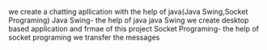 we create a chatting apllication with the help of java(Java Swing,Socket Programing)
Java Swing- the help of java java Swing we create desktop based application and frmae of this project
Socket Programing- the help of socket programing we transfer the messages
